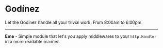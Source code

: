 Godínez
===
Let the Godínez handle all your trivial work. From 8:00am to 6:00pm.

---

**Eme** - Simple module that let's you apply middlewares to your `http.Handler` in a more readable manner.
